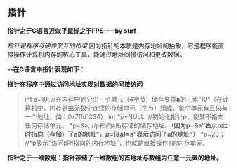 


## 指针
**指针之于C语言近似乎鼠标之于FPS----by surf**

*指针是程序与硬件交互的桥梁*
因为指针的本质是内存地址的抽象，它是程序能直接操作计算机内存的核心工具，能通过地址间接访问和更改数据。

**--在C语言中指针表现如下**：

**指针在程序中通过访问地址实现对数据的间接访问**

>   int a=10;
>   //在内存中划分出一个单元（4字节）储存变量**a**的元素“10”（在计算机中，内存是由无数个连续的存储单元（字节）组成，每个单元有且仅有一个地址。如：0x7ffd1234）
>   int *p=NULL;
>   //初始化指针p，使其不指向任何存储单元。
>   *p=&a;
>   //p指向a所存储的储存地址。**（因为p=&a“表示p此时指向（存储）了a的地址”，*p=*(&a)=a“表示访问了a的地址”）**
>   *p=20；
>   //*p表示“访问p所指向的内存地址”，也就是直接操作a的内存单元。

**指针之于一维数组：指针存储了一维数组的首地址与数组内任意一元素的地址。**
<!--stackedit_data:
eyJoaXN0b3J5IjpbMTkwNTc3NzU0MCwtMjc4Njc3ODY2LC05Nz
AwNzIwNjIsNTczMTk2OTMsLTIwODEwOTMxNDNdfQ==
-->
